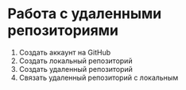 # Работа с удаленными репозиториями 

1. Создать аккаунт на GitHub
2. Создать локальный репозиторий
3. Создать удаленный репозиторий 
4. Связать удаленный репозиторий с локальным
